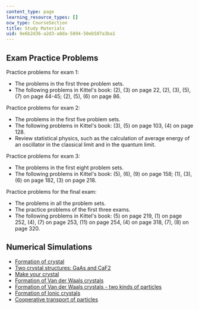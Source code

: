 ```yaml
---
content_type: page
learning_resource_types: []
ocw_type: CourseSection
title: Study Materials
uid: 9e6b2d36-a2d3-a8da-5894-50eb507a3ba1
---
```


Exam Practice Problems
----------------------

Practice problems for exam 1:

*   The problems in the first three problem sets.
*   The following problems in Kittel's book: (2), (3) on page 22, (2), (3), (5), (7) on page 44-45; (2), (5), (6) on page 86.

Practice problems for exam 2:

*   The problems in the first five problem sets.
*   The following problems in Kittel's book: (3), (5) on page 103, (4) on page 128.
*   Review statistical physics, such as the calculation of average energy of an oscillator in the classical limit and in the quantum limit.

Practice problems for exam 3:

*   The problems in the first eight problem sets.
*   The following problems in Kittel's book: (5), (6), (9) on page 158; (1), (3), (6) on page 182, (3) on page 218.

Practice problems for the final exam:

*   The problems in all the problem sets.
*   The practice problems of the first three exams.
*   The following problems in Kittel's book: (5) on page 219, (1) on page 252, (4), (7) on page 253, (11) on page 254, (4) on page 318, (7), (8) on page 320.

Numerical Simulations
---------------------

*   [Formation of crystal](/ans7870/8/8.231/f06/studymaterials/java/crystal/crystal.html)
*   [Two crystal structures: GaAs and CaF2](/ans7870/8/8.231/f06/studymaterials/java/3Dviewer/latt2.html)
*   [Make your crystal](/ans7870/8/8.231/f06/studymaterials/java/3Dviewer/latt.html)
*   [Formation of Van der Waals crystals](/ans7870/8/8.231/f06/studymaterials/java/3DAnim/VanderWaals.html)
*   [Formation of Van der Waals crystals - two kinds of particles](/ans7870/8/8.231/f06/studymaterials/java/3DAnim/VanderWaals2.html)
*   [Formation of Ionic crystals](/ans7870/8/8.231/f06/studymaterials/java/3DAnim/ICrystal.html)
*   [Cooperative transport of particles](/ans7870/8/8.231/f06/studymaterials/java/ctrans/ctrans.html)